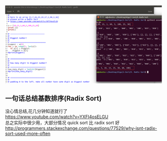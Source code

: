 ![screenshot](img.png) <br/>

## 一句话总结基数排序(Radix Sort)
没心情总结,花几分钟知道就行了   
https://www.youtube.com/watch?v=YXFI4osELGU  
总之实际中很少用，大部分情况 quick sort 比 radix sort 好  
http://programmers.stackexchange.com/questions/77529/why-isnt-radix-sort-used-more-often  






